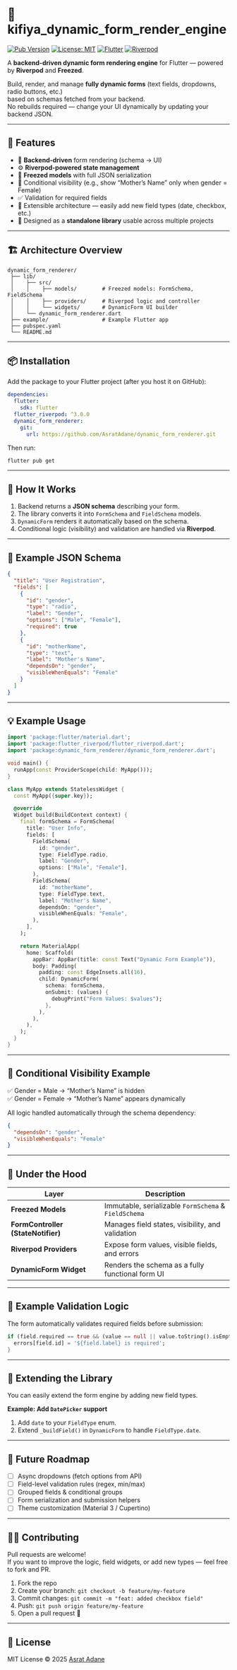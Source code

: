 
# 🧩 kifiya_dynamic_form_render_engine

[![Pub Version](https://img.shields.io/pub/v/dynamic_form_renderer?color=blue)](https://pub.dev/packages/dynamic_form_renderer)
[![License: MIT](https://img.shields.io/badge/license-MIT-green.svg)](LICENSE)
[![Flutter](https://img.shields.io/badge/Flutter-%E2%9D%A4-blue)](https://flutter.dev)
[![Riverpod](https://img.shields.io/badge/Riverpod-Enabled-purple)](https://riverpod.dev)

A **backend-driven dynamic form rendering engine** for Flutter — powered by **Riverpod** and **Freezed**.

Build, render, and manage **fully dynamic forms** (text fields, dropdowns, radio buttons, etc.)  
based on schemas fetched from your backend.  
No rebuilds required — change your UI dynamically by updating your backend JSON.

---

## 🚀 Features

- 🧠 **Backend-driven** form rendering (schema → UI)
- ⚙️ **Riverpod-powered state management**
- 🧊 **Freezed models** with full JSON serialization
- 🎯 Conditional visibility (e.g., show “Mother’s Name” only when gender = Female)
- ✅ Validation for required fields
- 🔄 Extensible architecture — easily add new field types (date, checkbox, etc.)
- 🧱 Designed as a **standalone library** usable across multiple projects

---

## 🏗️ Architecture Overview

```
dynamic_form_renderer/
 ├── lib/
 │    ├── src/
 │    │    ├── models/        # Freezed models: FormSchema, FieldSchema
 │    │    ├── providers/     # Riverpod logic and controller
 │    │    └── widgets/       # DynamicForm UI builder
 │    └── dynamic_form_renderer.dart
 ├── example/                 # Example Flutter app
 ├── pubspec.yaml
 └── README.md
```

---

## 📦 Installation

Add the package to your Flutter project (after you host it on GitHub):

```yaml
dependencies:
  flutter:
    sdk: flutter
  flutter_riverpod: ^3.0.0
  dynamic_form_renderer:
    git:
      url: https://github.com/AsratAdane/dynamic_form_renderer.git
```

Then run:

```bash
flutter pub get
```

---

## 🧠 How It Works

1. Backend returns a **JSON schema** describing your form.
2. The library converts it into `FormSchema` and `FieldSchema` models.
3. `DynamicForm` renders it automatically based on the schema.
4. Conditional logic (visibility) and validation are handled via **Riverpod**.

---

## 🧩 Example JSON Schema

```json
{
  "title": "User Registration",
  "fields": [
    {
      "id": "gender",
      "type": "radio",
      "label": "Gender",
      "options": ["Male", "Female"],
      "required": true
    },
    {
      "id": "motherName",
      "type": "text",
      "label": "Mother's Name",
      "dependsOn": "gender",
      "visibleWhenEquals": "Female"
    }
  ]
}
```

---

## 💡 Example Usage

```dart
import 'package:flutter/material.dart';
import 'package:flutter_riverpod/flutter_riverpod.dart';
import 'package:dynamic_form_renderer/dynamic_form_renderer.dart';

void main() {
  runApp(const ProviderScope(child: MyApp()));
}

class MyApp extends StatelessWidget {
  const MyApp({super.key});

  @override
  Widget build(BuildContext context) {
    final formSchema = FormSchema(
      title: "User Info",
      fields: [
        FieldSchema(
          id: "gender",
          type: FieldType.radio,
          label: "Gender",
          options: ["Male", "Female"],
        ),
        FieldSchema(
          id: "motherName",
          type: FieldType.text,
          label: "Mother's Name",
          dependsOn: "gender",
          visibleWhenEquals: "Female",
        ),
      ],
    );

    return MaterialApp(
      home: Scaffold(
        appBar: AppBar(title: const Text("Dynamic Form Example")),
        body: Padding(
          padding: const EdgeInsets.all(16),
          child: DynamicForm(
            schema: formSchema,
            onSubmit: (values) {
              debugPrint("Form Values: $values");
            },
          ),
        ),
      ),
    );
  }
}
```

---

## 🧩 Conditional Visibility Example

✅ Gender = Male → “Mother’s Name” is hidden  
✅ Gender = Female → “Mother’s Name” appears dynamically

All logic handled automatically through the schema dependency:

```json
{
  "dependsOn": "gender",
  "visibleWhenEquals": "Female"
}
```

---

## 🧠 Under the Hood

| Layer | Description |
|-------|--------------|
| **Freezed Models** | Immutable, serializable `FormSchema` & `FieldSchema` |
| **FormController (StateNotifier)** | Manages field states, visibility, and validation |
| **Riverpod Providers** | Expose form values, visible fields, and errors |
| **DynamicForm Widget** | Renders the schema as a fully functional form UI |

---

## 🧪 Example Validation Logic

The form automatically validates required fields before submission:

```dart
if (field.required == true && (value == null || value.toString().isEmpty)) {
  errors[field.id] = '${field.label} is required';
}
```

---

## 🧰 Extending the Library

You can easily extend the form engine by adding new field types.

**Example: Add `DatePicker` support**

1. Add `date` to your `FieldType` enum.
2. Extend `_buildField()` in `DynamicForm` to handle `FieldType.date`.

---

## 🧱 Future Roadmap

- [ ] Async dropdowns (fetch options from API)
- [ ] Field-level validation rules (regex, min/max)
- [ ] Grouped fields & conditional groups
- [ ] Form serialization and submission helpers
- [ ] Theme customization (Material 3 / Cupertino)

---

## 🧑‍💻 Contributing

Pull requests are welcome!  
If you want to improve the logic, field widgets, or add new types — feel free to fork and PR.

1. Fork the repo
2. Create your branch: `git checkout -b feature/my-feature`
3. Commit changes: `git commit -m "feat: added checkbox field"`
4. Push: `git push origin feature/my-feature`
5. Open a pull request 🎉

---

## 📜 License

MIT License © 2025 [Asrat Adane](https://github.com/AsratAdane)